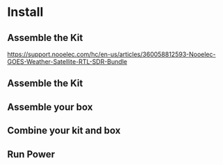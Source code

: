 # Install

## Assemble the Kit

https://support.nooelec.com/hc/en-us/articles/360058812593-Nooelec-GOES-Weather-Satellite-RTL-SDR-Bundle


## Assemble the Kit

## Assemble your box

## Combine your kit and box

## Run Power
